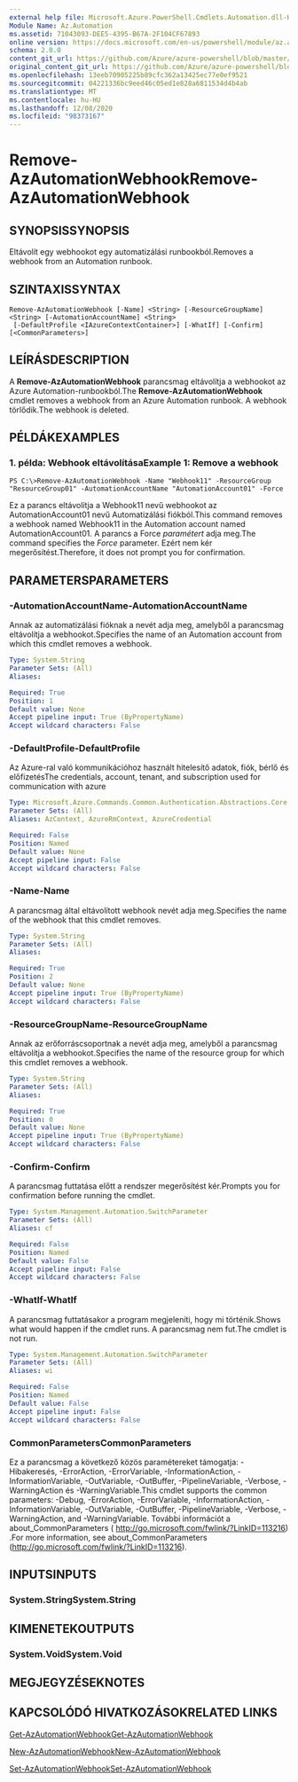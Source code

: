 ```yaml
---
external help file: Microsoft.Azure.PowerShell.Cmdlets.Automation.dll-Help.xml
Module Name: Az.Automation
ms.assetid: 71043093-DEE5-4395-B67A-2F104CF67893
online version: https://docs.microsoft.com/en-us/powershell/module/az.automation/remove-azautomationwebhook
schema: 2.0.0
content_git_url: https://github.com/Azure/azure-powershell/blob/master/src/Automation/Automation/help/Remove-AzAutomationWebhook.md
original_content_git_url: https://github.com/Azure/azure-powershell/blob/master/src/Automation/Automation/help/Remove-AzAutomationWebhook.md
ms.openlocfilehash: 13eeb70905225b89cfc362a13425ec77e0ef9521
ms.sourcegitcommit: 04221336bc9eed46c05ed1e828a6811534d4b4ab
ms.translationtype: MT
ms.contentlocale: hu-HU
ms.lasthandoff: 12/08/2020
ms.locfileid: "98373167"
---
```

# <span data-ttu-id="7bd2f-101">Remove-AzAutomationWebhook</span><span class="sxs-lookup"><span data-stu-id="7bd2f-101">Remove-AzAutomationWebhook</span></span>

## <span data-ttu-id="7bd2f-102">SYNOPSIS</span><span class="sxs-lookup"><span data-stu-id="7bd2f-102">SYNOPSIS</span></span>
<span data-ttu-id="7bd2f-103">Eltávolít egy webhookot egy automatizálási runbookból.</span><span class="sxs-lookup"><span data-stu-id="7bd2f-103">Removes a webhook from an Automation runbook.</span></span>

## <span data-ttu-id="7bd2f-104">SZINTAXIS</span><span class="sxs-lookup"><span data-stu-id="7bd2f-104">SYNTAX</span></span>

```
Remove-AzAutomationWebhook [-Name] <String> [-ResourceGroupName] <String> [-AutomationAccountName] <String>
 [-DefaultProfile <IAzureContextContainer>] [-WhatIf] [-Confirm] [<CommonParameters>]
```

## <span data-ttu-id="7bd2f-105">LEÍRÁS</span><span class="sxs-lookup"><span data-stu-id="7bd2f-105">DESCRIPTION</span></span>
<span data-ttu-id="7bd2f-106">A **Remove-AzAutomationWebhook** parancsmag eltávolítja a webhookot az Azure Automation-runbookból.</span><span class="sxs-lookup"><span data-stu-id="7bd2f-106">The **Remove-AzAutomationWebhook** cmdlet removes a webhook from an Azure Automation runbook.</span></span>
<span data-ttu-id="7bd2f-107">A webhook törlődik.</span><span class="sxs-lookup"><span data-stu-id="7bd2f-107">The webhook is deleted.</span></span>

## <span data-ttu-id="7bd2f-108">PÉLDÁK</span><span class="sxs-lookup"><span data-stu-id="7bd2f-108">EXAMPLES</span></span>

### <span data-ttu-id="7bd2f-109">1. példa: Webhook eltávolítása</span><span class="sxs-lookup"><span data-stu-id="7bd2f-109">Example 1: Remove a webhook</span></span>
```
PS C:\>Remove-AzAutomationWebhook -Name "Webhook11" -ResourceGroup "ResourceGroup01" -AutomationAccountName "AutomationAccount01" -Force
```

<span data-ttu-id="7bd2f-110">Ez a parancs eltávolítja a Webhook11 nevű webhookot az AutomationAccount01 nevű Automatizálási fiókból.</span><span class="sxs-lookup"><span data-stu-id="7bd2f-110">This command removes a webhook named Webhook11 in the Automation account named AutomationAccount01.</span></span>
<span data-ttu-id="7bd2f-111">A parancs a Force *paramétert* adja meg.</span><span class="sxs-lookup"><span data-stu-id="7bd2f-111">The command specifies the *Force* parameter.</span></span>
<span data-ttu-id="7bd2f-112">Ezért nem kér megerősítést.</span><span class="sxs-lookup"><span data-stu-id="7bd2f-112">Therefore, it does not prompt you for confirmation.</span></span>

## <span data-ttu-id="7bd2f-113">PARAMETERS</span><span class="sxs-lookup"><span data-stu-id="7bd2f-113">PARAMETERS</span></span>

### <span data-ttu-id="7bd2f-114">-AutomationAccountName</span><span class="sxs-lookup"><span data-stu-id="7bd2f-114">-AutomationAccountName</span></span>
<span data-ttu-id="7bd2f-115">Annak az automatizálási fióknak a nevét adja meg, amelyből a parancsmag eltávolítja a webhookot.</span><span class="sxs-lookup"><span data-stu-id="7bd2f-115">Specifies the name of an Automation account from which this cmdlet removes a webhook.</span></span>

```yaml
Type: System.String
Parameter Sets: (All)
Aliases:

Required: True
Position: 1
Default value: None
Accept pipeline input: True (ByPropertyName)
Accept wildcard characters: False
```

### <span data-ttu-id="7bd2f-116">-DefaultProfile</span><span class="sxs-lookup"><span data-stu-id="7bd2f-116">-DefaultProfile</span></span>
<span data-ttu-id="7bd2f-117">Az Azure-ral való kommunikációhoz használt hitelesítő adatok, fiók, bérlő és előfizetés</span><span class="sxs-lookup"><span data-stu-id="7bd2f-117">The credentials, account, tenant, and subscription used for communication with azure</span></span>

```yaml
Type: Microsoft.Azure.Commands.Common.Authentication.Abstractions.Core.IAzureContextContainer
Parameter Sets: (All)
Aliases: AzContext, AzureRmContext, AzureCredential

Required: False
Position: Named
Default value: None
Accept pipeline input: False
Accept wildcard characters: False
```

### <span data-ttu-id="7bd2f-118">-Name</span><span class="sxs-lookup"><span data-stu-id="7bd2f-118">-Name</span></span>
<span data-ttu-id="7bd2f-119">A parancsmag által eltávolított webhook nevét adja meg.</span><span class="sxs-lookup"><span data-stu-id="7bd2f-119">Specifies the name of the webhook that this cmdlet removes.</span></span>

```yaml
Type: System.String
Parameter Sets: (All)
Aliases:

Required: True
Position: 2
Default value: None
Accept pipeline input: True (ByPropertyName)
Accept wildcard characters: False
```

### <span data-ttu-id="7bd2f-120">-ResourceGroupName</span><span class="sxs-lookup"><span data-stu-id="7bd2f-120">-ResourceGroupName</span></span>
<span data-ttu-id="7bd2f-121">Annak az erőforráscsoportnak a nevét adja meg, amelyből a parancsmag eltávolítja a webhookot.</span><span class="sxs-lookup"><span data-stu-id="7bd2f-121">Specifies the name of the resource group for which this cmdlet removes a webhook.</span></span>

```yaml
Type: System.String
Parameter Sets: (All)
Aliases:

Required: True
Position: 0
Default value: None
Accept pipeline input: True (ByPropertyName)
Accept wildcard characters: False
```

### <span data-ttu-id="7bd2f-122">-Confirm</span><span class="sxs-lookup"><span data-stu-id="7bd2f-122">-Confirm</span></span>
<span data-ttu-id="7bd2f-123">A parancsmag futtatása előtt a rendszer megerősítést kér.</span><span class="sxs-lookup"><span data-stu-id="7bd2f-123">Prompts you for confirmation before running the cmdlet.</span></span>

```yaml
Type: System.Management.Automation.SwitchParameter
Parameter Sets: (All)
Aliases: cf

Required: False
Position: Named
Default value: False
Accept pipeline input: False
Accept wildcard characters: False
```

### <span data-ttu-id="7bd2f-124">-WhatIf</span><span class="sxs-lookup"><span data-stu-id="7bd2f-124">-WhatIf</span></span>
<span data-ttu-id="7bd2f-125">A parancsmag futtatásakor a program megjeleníti, hogy mi történik.</span><span class="sxs-lookup"><span data-stu-id="7bd2f-125">Shows what would happen if the cmdlet runs.</span></span>
<span data-ttu-id="7bd2f-126">A parancsmag nem fut.</span><span class="sxs-lookup"><span data-stu-id="7bd2f-126">The cmdlet is not run.</span></span>

```yaml
Type: System.Management.Automation.SwitchParameter
Parameter Sets: (All)
Aliases: wi

Required: False
Position: Named
Default value: False
Accept pipeline input: False
Accept wildcard characters: False
```

### <span data-ttu-id="7bd2f-127">CommonParameters</span><span class="sxs-lookup"><span data-stu-id="7bd2f-127">CommonParameters</span></span>
<span data-ttu-id="7bd2f-128">Ez a parancsmag a következő közös paramétereket támogatja: -Hibakeresés, -ErrorAction, -ErrorVariable, -InformationAction, -InformationVariable, -OutVariable, -OutBuffer, -PipelineVariable, -Verbose, -WarningAction és -WarningVariable.</span><span class="sxs-lookup"><span data-stu-id="7bd2f-128">This cmdlet supports the common parameters: -Debug, -ErrorAction, -ErrorVariable, -InformationAction, -InformationVariable, -OutVariable, -OutBuffer, -PipelineVariable, -Verbose, -WarningAction, and -WarningVariable.</span></span> <span data-ttu-id="7bd2f-129">További információt a about_CommonParameters ( http://go.microsoft.com/fwlink/?LinkID=113216) .</span><span class="sxs-lookup"><span data-stu-id="7bd2f-129">For more information, see about_CommonParameters (http://go.microsoft.com/fwlink/?LinkID=113216).</span></span>

## <span data-ttu-id="7bd2f-130">INPUTS</span><span class="sxs-lookup"><span data-stu-id="7bd2f-130">INPUTS</span></span>

### <span data-ttu-id="7bd2f-131">System.String</span><span class="sxs-lookup"><span data-stu-id="7bd2f-131">System.String</span></span>

## <span data-ttu-id="7bd2f-132">KIMENETEK</span><span class="sxs-lookup"><span data-stu-id="7bd2f-132">OUTPUTS</span></span>

### <span data-ttu-id="7bd2f-133">System.Void</span><span class="sxs-lookup"><span data-stu-id="7bd2f-133">System.Void</span></span>

## <span data-ttu-id="7bd2f-134">MEGJEGYZÉSEK</span><span class="sxs-lookup"><span data-stu-id="7bd2f-134">NOTES</span></span>

## <span data-ttu-id="7bd2f-135">KAPCSOLÓDÓ HIVATKOZÁSOK</span><span class="sxs-lookup"><span data-stu-id="7bd2f-135">RELATED LINKS</span></span>

[<span data-ttu-id="7bd2f-136">Get-AzAutomationWebhook</span><span class="sxs-lookup"><span data-stu-id="7bd2f-136">Get-AzAutomationWebhook</span></span>](./Get-AzAutomationWebhook.md)

[<span data-ttu-id="7bd2f-137">New-AzAutomationWebhook</span><span class="sxs-lookup"><span data-stu-id="7bd2f-137">New-AzAutomationWebhook</span></span>](./New-AzAutomationWebhook.md)

[<span data-ttu-id="7bd2f-138">Set-AzAutomationWebhook</span><span class="sxs-lookup"><span data-stu-id="7bd2f-138">Set-AzAutomationWebhook</span></span>](./Set-AzAutomationWebhook.md)


